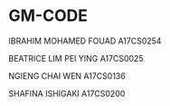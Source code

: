 # GM-CODE
 

IBRAHIM MOHAMED FOUAD         	             A17CS0254

BEATRICE LIM PEI YING                      	A17CS0025

NGIENG CHAI WEN                             A17CS0136

SHAFINA ISHIGAKI			                         A17CS0200
